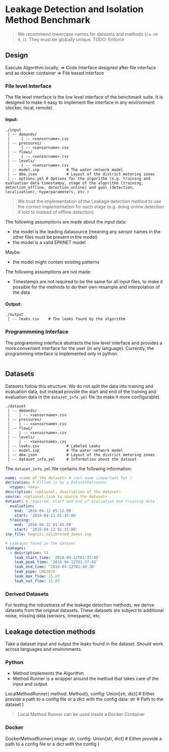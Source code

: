 # Leakage Detection and Isolation Method Benchmark

> We recommend lowercase names for datasets and methods (`[a-z0-9_]`). They must be globally unique.
> TODO: Enforce

## Design

Execute Algorithm locally, => Code Interface designed after file interface
and as docker container => File based interface

### File level Interface

The file level interface is the low level interface of the benchmark suite.
It is designed to make it easy to implement the interface in any environment (docker, local, remote).

#### Input:

```
./input
 | -- demands/
 |     | -- <sensorname>.csv
 | -- pressures/
 |     | -- <sensorname>.csv
 | -- flows/
 |     | -- <sensorname>.csv
 | -- levels/
 |     | -- <sensorname>.csv
 | -- model.inp            # The water network model
 | -- dma.json             # Layout of the district metering zones
 | -- options.yml # Options for the algorithm (e.g. training and evaluation data timestampy, stage of the algorithm [training, detection_offline, detection_online] and goal (detection, localization), hyperparameters, etc.)
```

> We trust the implementation of the Leakage detection method to use the correct implementation for each stage (e.g. doing online detection if told to instead of offline detection)

The following assumptions are made about the input data:

- the model is the leading datasource (meaning any sensor names in the other files must be present in the model)
- the model is a valid EPANET model

Maybe:

- the model might contain existing patterns

The following assumptions are not made:

- Timestamps are not required to be the same for all input files, to make it possible for the methods to do their own resample and interpolation of the data

#### Output:

```
./output
 | -- leaks.csv    # The leaks found by the algorithm

```

### Programmming Interface

The programming interface abstracts the low level interface and provides a more convenient interface for the user (in any language).
Currently, the programming interface is implemented only in python.

```

```

## Datasets

Datasets follow this structure:
We do not split the data into training and evaluation data, but instead provide the start and end of the training and evaluation data in the `dataset_info.yml` file (to make it more configurable).

```
./dataset
 | -- demands/
 |    | -- <sensorname>.csv
 | -- pressures/
 |    | -- <sensorname>.csv
 | -- flows/
 |    | -- <sensorname>.csv
 | -- levels/
 |    | -- <sensorname>.csv
 | -- leaks.csv            # Labeled Leaks
 | -- model.inp            # The water network model
 | -- dma.json             # Layout of the district metering zones
 | -- dataset_info.yml     # Information about the dataset
```

The `dataset_info.yml` file contains the following information:

```yaml
name: <name of the dataset> # root name (important for )
derivation: # Filled in by a DatasetDerivator
  <type>: <key>
description: <optional; description of the dataset>
source: <optional;link to source the dataset>
dataset: # required, start and end of evaluation and training data
  evaluation:
    end: '2016-04-12 05:12:00'
    start: '2016-04-12 01:45:00'
  training:
    end: '2016-04-12 01:45:00'
    start: '2016-04-12 01:15:00'
inp_file: Ragnitz_Calibrated_Zones.inp

# Leakages found in the dataset
leakages:
  - description: S1
    leak_start_time: '2016-04-12T01:37:45'
    leak_peak_time: '2016-04-12T01:37:45'
    leak_end_time: '2016-04-12T01:40:30'
    leak_pipe: LHG3879
    leak_max_flow: 15.03
    leak_out_flow: 15.03
```

### Derived Datasets

For testing the robustness of the leakage detection methods, we derive datasets from the original datasets.
These datasets are subject to additional noise, missing data (sensors, timespans), etc.

## Leakage detection methods

Take a dataset input and output the leaks found in the dataset.
Should work across languages and environments.

### Python

- Method Implements the Algorithm
- Method Runner is a wrapper around the method that takes care of the input and output

LocalMethodRunner(
method: Method(),
config: Union[str, dict] # Either provide a path to a config file or a dict with the config
data: str # Path to the dataset
)

> Local Method Runner can be used inside a Docker Container

### Docker

DockerMethodRunner(
image: str,
config: Union[str, dict] # Either provide a path to a config file or a dict with the config
)
